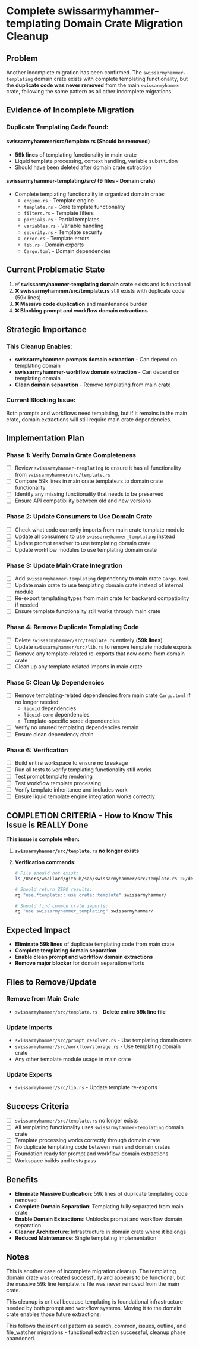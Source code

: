 # Complete swissarmyhammer-templating Domain Crate Migration Cleanup

## Problem
Another incomplete migration has been confirmed. The `swissarmyhammer-templating` domain crate exists with complete templating functionality, but the **duplicate code was never removed** from the main `swissarmyhammer` crate, following the same pattern as all other incomplete migrations.

## Evidence of Incomplete Migration

### **Duplicate Templating Code Found:**

#### **swissarmyhammer/src/template.rs** (Should be removed)
- **59k lines** of templating functionality in main crate
- Liquid template processing, context handling, variable substitution
- Should have been deleted after domain crate extraction

#### **swissarmyhammer-templating/src/** (9 files - Domain crate)
- Complete templating functionality in organized domain crate:
  - `engine.rs` - Template engine
  - `template.rs` - Core template functionality  
  - `filters.rs` - Template filters
  - `partials.rs` - Partial templates
  - `variables.rs` - Variable handling
  - `security.rs` - Template security
  - `error.rs` - Template errors
  - `lib.rs` - Domain exports
  - `Cargo.toml` - Domain dependencies

## Current Problematic State
1. **✅ swissarmyhammer-templating domain crate** exists and is functional
2. **❌ swissarmyhammer/src/template.rs** still exists with duplicate code (59k lines)
3. **❌ Massive code duplication** and maintenance burden
4. **❌ Blocking prompt and workflow domain extractions**

## Strategic Importance

### **This Cleanup Enables:**
- **swissarmyhammer-prompts domain extraction** - Can depend on templating domain
- **swissarmyhammer-workflow domain extraction** - Can depend on templating domain
- **Clean domain separation** - Remove templating from main crate

### **Current Blocking Issue:**
Both prompts and workflows need templating, but if it remains in the main crate, domain extractions will still require main crate dependencies.

## Implementation Plan

### Phase 1: Verify Domain Crate Completeness
- [ ] Review `swissarmyhammer-templating` to ensure it has all functionality from `swissarmyhammer/src/template.rs`
- [ ] Compare 59k lines in main crate template.rs to domain crate functionality
- [ ] Identify any missing functionality that needs to be preserved
- [ ] Ensure API compatibility between old and new versions

### Phase 2: Update Consumers to Use Domain Crate
- [ ] Check what code currently imports from main crate template module
- [ ] Update all consumers to use `swissarmyhammer_templating` instead
- [ ] Update prompt resolver to use templating domain crate
- [ ] Update workflow modules to use templating domain crate

### Phase 3: Update Main Crate Integration
- [ ] Add `swissarmyhammer-templating` dependency to main crate `Cargo.toml`
- [ ] Update main crate to use templating domain crate instead of internal module
- [ ] Re-export templating types from main crate for backward compatibility if needed
- [ ] Ensure template functionality still works through main crate

### Phase 4: Remove Duplicate Templating Code
- [ ] Delete `swissarmyhammer/src/template.rs` entirely (**59k lines**)
- [ ] Update `swissarmyhammer/src/lib.rs` to remove template module exports
- [ ] Remove any template-related re-exports that now come from domain crate
- [ ] Clean up any template-related imports in main crate

### Phase 5: Clean Up Dependencies
- [ ] Remove templating-related dependencies from main crate `Cargo.toml` if no longer needed:
  - `liquid` dependencies
  - `liquid-core` dependencies  
  - Template-specific serde dependencies
- [ ] Verify no unused templating dependencies remain
- [ ] Ensure clean dependency chain

### Phase 6: Verification
- [ ] Build entire workspace to ensure no breakage
- [ ] Run all tests to verify templating functionality still works
- [ ] Test prompt template rendering
- [ ] Test workflow template processing
- [ ] Verify template inheritance and includes work
- [ ] Ensure liquid template engine integration works correctly

## COMPLETION CRITERIA - How to Know This Issue is REALLY Done

**This issue is complete when:**

1. **`swissarmyhammer/src/template.rs` no longer exists**

2. **Verification commands:**
   ```bash
   # File should not exist:
   ls /Users/wballard/github/sah/swissarmyhammer/src/template.rs 2>/dev/null || echo "File removed successfully"
   
   # Should return ZERO results:
   rg "use.*template::|use crate::template" swissarmyhammer/
   
   # Should find common crate imports:
   rg "use swissarmyhammer_templating" swissarmyhammer/
   ```

## Expected Impact
- **Eliminate 59k lines** of duplicate templating code from main crate
- **Complete templating domain separation**
- **Enable clean prompt and workflow domain extractions**
- **Remove major blocker** for domain separation efforts

## Files to Remove/Update

### Remove from Main Crate
- `swissarmyhammer/src/template.rs` - **Delete entire 59k line file**

### Update Imports
- `swissarmyhammer/src/prompt_resolver.rs` - Use templating domain crate
- `swissarmyhammer/src/workflow/storage.rs` - Use templating domain crate
- Any other template module usage in main crate

### Update Exports  
- `swissarmyhammer/src/lib.rs` - Update template re-exports

## Success Criteria
- [ ] `swissarmyhammer/src/template.rs` no longer exists
- [ ] All templating functionality uses `swissarmyhammer-templating` domain crate
- [ ] Template processing works correctly through domain crate
- [ ] No duplicate templating code between main and domain crates
- [ ] Foundation ready for prompt and workflow domain extractions
- [ ] Workspace builds and tests pass

## Benefits
- **Eliminate Massive Duplication**: 59k lines of duplicate templating code removed
- **Complete Domain Separation**: Templating fully separated from main crate
- **Enable Domain Extractions**: Unblocks prompt and workflow domain separation
- **Cleaner Architecture**: Infrastructure in domain crate where it belongs
- **Reduced Maintenance**: Single templating implementation

## Notes
This is another case of incomplete migration cleanup. The templating domain crate was created successfully and appears to be functional, but the massive 59k line template.rs file was never removed from the main crate.

This cleanup is critical because templating is foundational infrastructure needed by both prompt and workflow systems. Moving it to the domain crate enables those future extractions.

This follows the identical pattern as search, common, issues, outline, and file_watcher migrations - functional extraction successful, cleanup phase abandoned.